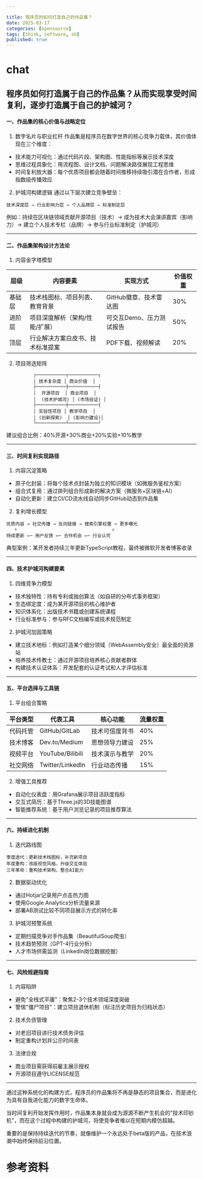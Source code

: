 ```yaml
---

title: 程序员的如何打造自己的作品集？
date: 2025-03-17
categories: [opensource]
tags: [think, software, sh]
published: true
---
```




# chat

## 程序员如何打造属于自己的作品集？从而实现享受时间复利，逐步打造属于自己的护城河？

#### 一、作品集的核心价值与战略定位
1. 数字名片与职业杠杆
作品集是程序员在数字世界的核心竞争力载体，其价值体现在三个维度：
- 技术能力可视化：通过代码片段、架构图、性能指标等展示技术深度
- 思维过程具象化：用流程图、设计文档、问题解决路径展现工程思维
- 时间复利放大器：每个优质项目都会随着时间推移持续吸引潜在合作者，形成指数级传播效应

2. 护城河构建逻辑
通过以下层次建立竞争壁垒：
```
技术深度层 → 行业影响力层 → 个人品牌层 → 标准制定层
```

例如：持续在区块链领域贡献开源项目（技术）→ 成为技术大会演讲嘉宾（影响力）→ 建立个人技术专栏（品牌）→ 参与行业标准制定（护城河）

---

#### 二、作品集架构设计方法论
1. 内容金字塔模型

| 层级 | 内容要素 | 实现方式 | 价值权重 |
|------|----------|----------|----------|
| 基础层 | 技术栈图标、项目列表、教育背景 | GitHub徽章、技术雷达图 | 30% |
| 进阶层 | 项目深度解析（架构/性能/扩展） | 可交互Demo、压力测试报告 | 50% |
| 顶层 | 行业解决方案白皮书、技术标准提案 | PDF下载、视频解读 | 20% |


2. 项目筛选矩阵
```
          ┌───────────┬───────────┐
          │ 技术复杂度 │ 商业价值  │
          ├───────────┼───────────┤
          │  开源项目  │ 商业项目  │
          │  (技术护城河) │ (市场验证) │
          ├───────────┼───────────┤
          │ 实验性项目 │ 教学项目  │
          │ (创新探索)  │ (影响力建设)│
          └───────────┴───────────┘
```

建议组合比例：40%开源+30%商业+20%实验+10%教学

---

#### 三、时间复利实现路径
1. 内容沉淀策略
- 原子化封装：将每个技术点封装为独立的知识模块（如微服务鉴权方案）
- 组合式复用：通过排列组合形成新的解决方案（微服务+区块链+AI）
- 自动化更新：建立CI/CD流水线自动同步GitHub动态到作品集

2. 复利增长模型
```
优质内容 → 社交传播 → 反向链接 → 搜索引擎权重 → 更多曝光
   ↑                                   ↓
持续更新 ←─ 用户反馈 ←─ 合作机会 ←─ 行业认可
```

典型案例：某开发者持续三年更新TypeScript教程，最终被微软开发者博客收录

---

#### 四、技术护城河构建要素
1. 四维竞争力模型
- 技术独特性：持有专利或独创算法（如自研的分布式事务框架）
- 生态绑定度：成为某开源项目的核心维护者
- 知识体系化：出版技术书籍或创建系统课程
- 行业标准参与：参与RFC文档编写或技术规范制定

2. 护城河加固策略
- 建立技术地标：例如打造某个细分领域（WebAssembly安全）最全面的资源站
- 培养技术传教士：通过开源项目培养核心贡献者群体
- 构建技术认证体系：开发配套的认证考试和人才评估标准

---

#### 五、平台选择与工具链
1. 平台组合策略

| 平台类型   | 代表工具          | 核心功能               | 流量权重 |
|------------|-------------------|------------------------|----------|
| 代码托管   | GitHub/GitLab     | 技术可信度背书         | 40%      |
| 技术博客   | Dev.to/Medium     | 思想领导力建设         | 25%      |
| 视频平台   | YouTube/Bilibili | 技术演示与教学         | 20%      |
| 社交网络   | Twitter/LinkedIn  | 行业动态传播           | 15%      |


2. 增强工具推荐
- 自动化仪表盘：用Grafana展示项目活跃度指标
- 交互式简历：基于Three.js的3D技能图谱
- 智能推荐系统：基于用户浏览记录的项目推荐算法

---

#### 六、持续进化机制
1. 迭代路线图
```
季度迭代：更新技术栈图标，补充新项目
年度重构：改版视觉风格，升级交互体验
三年革命：重构技术架构，整合AI能力
```


2. 数据驱动优化
- 通过Hotjar记录用户点击热力图
- 使用Google Analytics分析流量来源
- 部署AB测试比较不同项目展示方式的转化率

3. 护城河预警系统
- 定期扫描竞争对手作品集（BeautifulSoup爬虫）
- 技术趋势预测（GPT-4行业分析）
- 人才市场供需监测（LinkedIn岗位数据挖掘）

---

#### 七、风险规避指南
1. 内容陷阱
- 避免"全栈式平庸"：聚焦2-3个技术领域深度突破
- 警惕"僵尸项目"：建立项目退休机制（标注历史项目为归档状态）

2. 技术负债管理
- 对老旧项目进行技术债务评估
- 制定重构计划并公示时间表

3. 法律合规
- 商业项目需获得前雇主展示授权
- 开源项目遵守LICENSE规范

---

通过这种系统化的构建方式，程序员的作品集将不再是静态的项目集合，而是进化为具有自我进化能力的数字生命体。

当时间复利开始发挥作用时，作品集本身就会成为源源不断产生机会的"技术印钞机"，而在这个过程中构建的护城河，将使竞争者难以在短期内模仿超越。

重要的是保持持续迭代的节奏，就像维护一个永远处于beta版的产品，在技术浪潮中始终保持前沿位置。


# 参考资料

